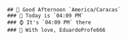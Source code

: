 
        ## 👋 Good Afternoon `America/Caracas`
        ### 📅 Today is `04:09 PM`
        ### ⌚ It's `04:09 PM` there
        ### 🎩 With love, EduardoProfe666 
        
